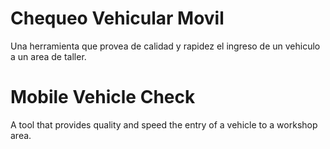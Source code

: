 Chequeo Vehicular Movil
=======================
 
Una herramienta que provea de calidad y rapidez el ingreso de un vehiculo a un area de taller.


Mobile Vehicle Check 
====================

A tool that provides quality and speed the entry of a vehicle to a workshop area.
